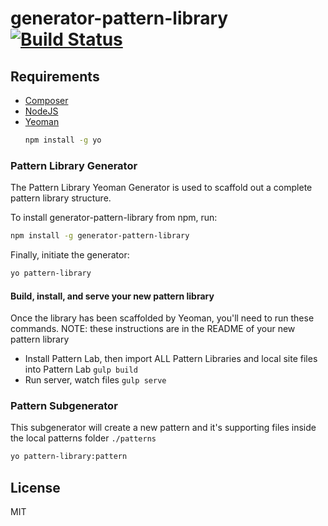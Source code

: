 # generator-pattern-library [![Build Status](https://secure.travis-ci.org/pattern-library/generator-pattern-library.png?branch=master)](https://travis-ci.org/pattern-library/generator-pattern-library)


## Requirements

* [Composer](https://getcomposer.org)
* [NodeJS](https://nodejs.org)
* [Yeoman](http://yeoman.io)
    ```bash
    npm install -g yo
    ```

### Pattern Library Generator

The Pattern Library Yeoman Generator is used to scaffold out a complete pattern library structure.

To install generator-pattern-library from npm, run:

```bash
npm install -g generator-pattern-library
```

Finally, initiate the generator:

```bash
yo pattern-library
```

#### Build, install, and serve your new pattern library

Once the library has been scaffolded by Yeoman, you'll need to run these commands. NOTE: these instructions are in the README of your new pattern library

* Install Pattern Lab, then import ALL Pattern Libraries and local site files into Pattern Lab
  `gulp build`
* Run server, watch files
  `gulp serve`

### Pattern Subgenerator

This subgenerator will create a new pattern and it's supporting files inside the local patterns folder `./patterns`

```bash
yo pattern-library:pattern
```

## License

MIT
